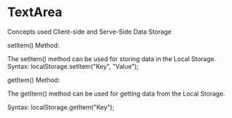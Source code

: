 # TextArea
Concepts used Client-side and Serve-Side Data Storage

setItem() Method:

The setItem() method can be used for storing data in the Local Storage.
Syntax: localStorage.setItem("Key", "Value");

getItem() Method:

The getItem() method can be used for getting data from the Local Storage.

Syntax: localStorage.getItem("Key");

